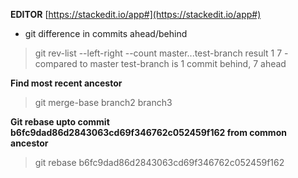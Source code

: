 **EDITOR**  [https://stackedit.io/app#](https://stackedit.io/app#)
 - git difference in commits ahead/behind
>    git rev-list --left-right --count master...test-branch
>    result 1	     7  - compared to master test-branch is 1 commit behind, 7 ahead 


**Find most recent ancestor**
> git merge-base branch2 branch3

**Git rebase upto commit b6fc9dad86d2843063cd69f346762c052459f162 from common ancestor**
 > git rebase b6fc9dad86d2843063cd69f346762c052459f162

